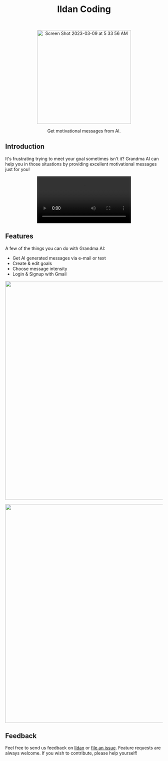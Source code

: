 <h1 align="center"> Ildan Coding </h1> <br>
<p align="center">
  <a href="#">
<img width="300" alt="Screen Shot 2023-03-09 at 5 33 56 AM" src="https://github.com/mslee300/ildan/assets/55467050/c621e6f2-a6e8-4d39-b01d-5f40025287d7">
  </a>
</p>

<p align="center"> 
Get motivational messages from AI. 
</p>

## Introduction

It's frustrating trying to meet your goal sometimes isn't it? Grandma AI can help you in those situations by providing excellent motivational messages just for you!

<div align="center">
  <video src="https://github.com/mslee300/grandma-ai/assets/55467050/2146155d-6451-4daa-969d-f109f95756cc" />
</div>

## Features

A few of the things you can do with Grandma AI:

* Get AI generated messages via e-mail or text 
* Create & edit goals 
* Choose message intensity 
* Login & Signup with Gmail

<p align="center">
  <img src = "https://github.com/mslee300/ildan/assets/55467050/49884909-c785-44bd-9a65-dea7e0a3e8a2" width=700> 
</p> 

<p align="center"> 
  <img src = "https://github.com/mslee300/ildan/assets/55467050/3a4f4082-0799-435f-9bbb-8135105bfbaa" width=700> 
</p>

## Feedback

Feel free to send us feedback on [Ildan](mailto:minseok30086@gmail.com) or [file an issue](https://github.com/mslee300/grandma-ai/issues). Feature requests are always welcome. If you wish to contribute, please help yourself!
